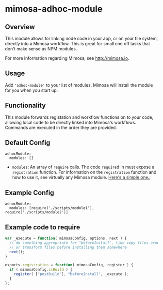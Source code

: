 mimosa-adhoc-module
===========
## Overview

This module allows for linking node code in your app, or on your file system, directly into a Mimosa workflow.  This is great for small one off tasks that don't make sense as NPM modules.

For more information regarding Mimosa, see http://mimosa.io.

## Usage

Add `'adhoc-module'` to your list of modules. Mimosa will install the module for you when you start up.

## Functionality

This module forwards registation and workflow functions on to your code, allowing local code to be directly linked into Mimosa's workflows.
Commands are executed in the order they are provided.

## Default Config

```
adhocModule:
  modules: []
```

* `modules`: An array of `require` calls. The code `require`d in must expose a `registration` function. For information on the `registration` function and how to use it, see virtually any Mimosa module. [Here's a simple one.](https://github.com/dbashford/mimosa-handlebars-on-window/blob/master/src/index.js#L26-L28);

## Example Config

```
adhocModule:
  modules: [require('./scripts/module1'), require('./scripts/module2')]
```

## Example code to require

```javascript
var _execute = function( mimosaConfig, options, next ) {
  // do something appropriate for "beforeInstall", like copy files around
  // or transform files before installing them somewhere
  next();
}

exports.registration = function( mimosaConfig, register ) {
  if ( mimosaConfig.isBuild ) {
    register( ["postBuild"], "beforeInstall", _execute );
  }
};
```